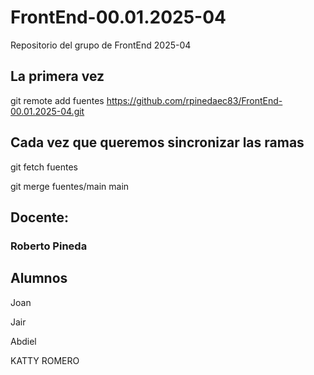 # FrontEnd-00.01.2025-04
Repositorio del grupo de FrontEnd 2025-04

## La primera vez

git remote add fuentes https://github.com/rpinedaec83/FrontEnd-00.01.2025-04.git

## Cada vez que queremos sincronizar las ramas

git fetch fuentes

git merge fuentes/main main



## Docente:
### Roberto Pineda





## Alumnos

Joan

Jair

Abdiel 

KATTY ROMERO

